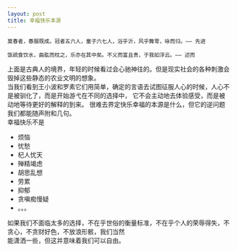 ```yaml
---
layout: post
title: 幸福快乐本源
---
```

```
莫春者，春服既成。冠者五六人，童子六七人，浴乎沂，风乎舞雩，咏而归。—— 先进

```
```
饭疏食饮水，曲肱而枕之，乐亦在其中矣。不义而富且贵，于我如浮云。—— 述而
```

上面是古典人的境界，年轻的时候看过会心驰神往的。但是现实社会的各种刺激会毁掉这些静态的农业文明的想象。  
当我们看到王小波和罗素它们用简单，确定的言语去试图征服人心的时候，人心不是被驯化了，而是开始游弋在不同的选择中，
它不会主动地去体验感受，而是被动地等待更好的解释的到来。
很难去界定快乐幸福的本源是什么，但它的逆问题我们都能随声附和几句。  
幸福快乐不是
- 烦恼
- 忧愁
- 杞人忧天
- 殚精竭虑
- 胡思乱想
- 劳累
- 抑郁
- 贪嗔痴慢疑
- 。。。

如果我们不面临太多的选择，不在乎世俗的衡量标准，不在乎个人的荣辱得失，不贪心，不贪财好色，不放浪形骸，我们当然  
能潇洒一些，但这并意味着我们可以自由。
